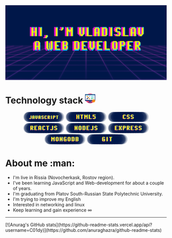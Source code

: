 <body>
  <div>
    <img src="/banner.png"/>
  </div>
  <h1>Technology stack <img src="tech.png"/></h1>
  <div align="center">
    <img src="jsp.png" />
    <img src="htmlp.png" />
    <img src="cssp.png" />
    <img src="reactp.png" />
    <img src="nodep.png" />
    <img src="expressp.png" />
    <img src="mongop.png" />
    <img src="gitp.png" />
  </div>
  <h1>About me :man:</h1>
  <ul>
    <li>I'm live in Rissia (Novocherkask, Rostov region).</li>
    <li>I've been learning JavaScript and Web-development for about a couple of years.</li>
    <li>I'm graduating from Platov South-Russian State Polytechnic University.</li>
    <li>I'm trying to improve my English</li>
    <li>Interested in networking and linux</li>
    <li>Keep learning and gain experience ∞</li>
  </ul>    
  <hr>
   [![Anurag's GitHub stats](https://github-readme-stats.vercel.app/api?username=C01dy)](https://github.com/anuraghazra/github-readme-stats)
</body>

